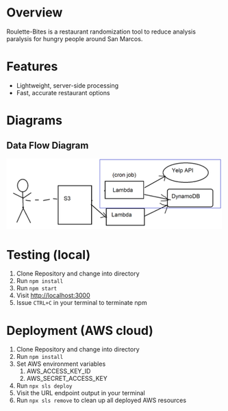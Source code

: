 # Overview

Roulette-Bites is a restaurant randomization tool to reduce analysis paralysis for hungry people around San Marcos.

# Features

- Lightweight, server-side processing
- Fast, accurate restaurant options

# Diagrams

## Data Flow Diagram

![Data Flow Diagram](/img/data-flow-diagram.png)

# Testing (local)

1. Clone Repository and change into directory
2. Run `npm install`
3. Run `npm start`
4. Visit [http://localhost:3000](http://localhost:3000)
5. Issue `CTRL+C` in your terminal to terminate npm

# Deployment (AWS cloud)

1. Clone Repository and change into directory
2. Run `npm install`
3. Set AWS environment variables
    1. AWS_ACCESS_KEY_ID
    2. AWS_SECRET_ACCESS_KEY
4. Run `npx sls deploy`
5. Visit the URL endpoint output in your terminal
5. Run `npx sls remove` to clean up all deployed AWS resources